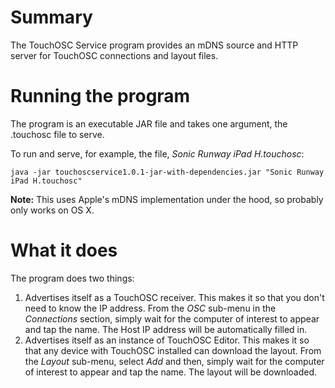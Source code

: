 # Summary

The TouchOSC Service program provides an mDNS source and HTTP server for
TouchOSC connections and layout files.

# Running the program

The program is an executable JAR file and takes one argument, the .touchosc
file to serve. 

To run and serve, for example, the file, *Sonic Runway iPad H.touchosc*:

```
java -jar touchoscservice1.0.1-jar-with-dependencies.jar "Sonic Runway iPad H.touchosc"
```

**Note:** This uses Apple's mDNS implementation under the hood, so probably
only works on OS X.

# What it does

The program does two things:

1. Advertises itself as a TouchOSC receiver. This makes it so that you don't
   need to know the IP address. From the *OSC* sub-menu in the *Connections*
   section, simply wait for the computer of interest to appear and tap the
   name. The Host IP address will be automatically filled in.
2. Advertises itself as an instance of TouchOSC Editor. This makes it so that
   any device with TouchOSC installed can download the layout. From the
   *Layout* sub-menu, select *Add* and then, simply wait for the computer of
   interest to appear and tap the name. The layout will be downloaded.
